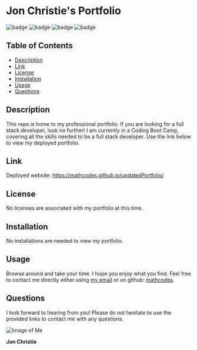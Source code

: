 # Jon Christie's Portfolio
![badge](https://img.shields.io/badge/Skill-HTML-orange) ![badge](https://img.shields.io/badge/Skill-CSS-blue) ![badge](https://img.shields.io/badge/Skill-JS-yellow) ![badge](https://img.shields.io/badge/Skill-NodeJS-green/)

## Table of Contents
* [Description](#description)
* [Link](#link)
* [License](#license)
* [Installation](#Installation)
* [Usage](#usage)
* [Questions](#questions)

## Description

This repo is home to my professional portfolio. If you are looking for a full stack developer, look no further! I am currently in a Coding Boot Camp, covering all the skills needed to be a full stack developer. Use the link below to view my deployed portfolio.

## Link

Deployed website: https://mathcodes.github.io/updatedPortfolio/

## License
No licenses are associated with my portfolio at this time.

## Installation
No installations are needed to view my portfolio.

## Usage
Browse around and take your time. I hope you enjoy what you find. Feel free to contact me directly either using [my email](mailto:jonpchristie@gmail.com) or on github: [mathcodes](https://github.com/mathcodes).

## Questions
I look forward to hearing from you! Please do not hesitate to use the provided links to contact me with any questions. 

![Image of Me](https://avatars0.githubusercontent.com/u/17928947?v=4)

__Jon Christie__ 




